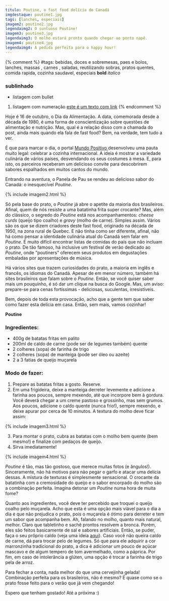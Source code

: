 ```yaml
---
titulo: Poutine, o fast food delícia do Canadá
imgdestaque: poutine1.jpg
tags: [lanches, especiais]
imagem2: poutine2.jpg
legendaimg2: O suntuoso Poutine!
imagem3: poutine3.jpg
legendaimg3: O molho estará pronto quando chegar ao ponto napê. 
imagem4: poutine4.jpg
legendaimg4: A pedida perfeita para o happy hour!
---
```

{% comment %}
#tags: bebidas, doces e sobremesas, paes e bolos, lanches, massas , carnes , saladas, reutilizando sobras, pratos quentes, comida rapida, cozinha saudavel, especiais
**bold**
*italico*
### sublinhado
* listagem com bullet
1. listagem com numeração
[este é um texto com link](https://www.enderecodolink.com)
{% endcomment %}

Hoje é 16 de outubro, o Dia da Alimentação. A data, comemorada desde a década de 1980, é uma forma de conscientização sobre questões de alimentação e nutrição. Mas, qual é a relação disso com a chamada do post, ainda mais quando ela fala de fast food? Bem, na verdade, tem tudo a ver. 

É que para marcar o dia, o portal [Mundo Positivo ](http://www.mundopositivo.com.br/) desenvolveu uma pauta muito legal: celebrar a cozinha internacional. A ideia é mostrar a variedade culinária de vários países, desvendando os seus costumes à mesa. E, para isto, os parceiros receberam um delicioso convite para descobrirem sabores espalhados em muitos cantos do mundo. 

Entrando na aventura, o Panela de Pau se rendeu ao delicioso sabor do Canadá: o inesquecível *Poutine*. 

{% include imagem2.html %}

Só pela base do prato, o *Poutine* já abre o apetite da maioria dos brasileiros. Afinal, quem de nós resiste a uma batatinha frita super crocante? Mas, além do clássico, o segredo do *Poutine* está nos acompanhamentos: *cheese curds* (queijo tipo coalho) e *gravy* (molho de carne). Simples assim. Vários são os que se dizem criadores deste fast food, originado na década de 1950, na zona rural de Quebec. E não tinha como ser diferente, afinal, não há como pensar a identidade culinária atual do Canadá sem falar em *Poutine*. É muito difícil encontrar listas de comidas do país que não incluam o prato. De tão famoso, há inclusive um festival de verão dedicado ao *Poutine*, onde "poutiners" oferecem seus produtos em degustações embaladas por apresentações de música.

Há vários sites que trazem curiosidades do prato, a maioria em inglês e francês, os idiomas do Canadá. Apesar de em menor número, também há sites brasileiros que falam sobre o *Poutine*. Então, se você quiser saber mais um pouquinho, é só dar um clique na busca do Google. Mas, um aviso: prepare-se para cenas fortíssimas - deliciosas, suculentas, irresistíveis.

Bem, depois de toda esta provocação, acho que a gente tem que saber como fazer esta delícia em casa. Então, sem mais, vamos cozinhar!

**Poutine**

### Ingredientes:

* 400g de batatas fritas em palito
* 200ml de caldo de carne (pode ser de legumes também) quente
* 2 colheres (sopa) de farinha de trigo
* 2 colheres (sopa) de manteiga (pode ser óleo ou azeite)
* 2 a 3 fatias de queijo muçarela

### Modo de fazer:

1. Prepare as batatas fritas a gosto. Reserve. 
2. Em uma frigideira, deixe a manteiga derreter levemente e adicione a farinha aos poucos, sempre mexendo, até que incorpore bem à gordura. Você deverá chegar a um creme pastoso e grossinho, mas sem grumos. Aos poucos, adicione o caldo quente (nunca frio!), sempre mexendo, e deixe apurar por cerca de 10 minutos. A textura do molho deve ficar assim:

{% include imagem3.html %}

3. Para montar o prato, cubra as batatas com o molho bem quente (bem mesmo!) e finalize com pedaços de queijo. 
4. Sirva imediatamente!

{% include imagem4.html %}

*Poutine* é tão, mas tão gostoso, que merece muitas fotos (e ângulos!). Sinceramente, não há motivos para não pegar o garfo e atacar uma delícia dessas. A mistura de texturas é simplesmente sensacional. O crocante da batatinha com a cremosidade do queijo e o sabor encorpado do molho são a combinação perfeita. Imagina detonar um *Poutine* numa hora de muita fome?

Quanto aos ingredientes, você deve ter percebido que troquei o queijo coalho pelo muçarela. Acho que esta é uma opção mais viável para o dia a dia e que não prejudica o prato, pois o muçarela é ótimo para derreter e tem um sabor que acompanha bem. Ah, falando no molho, quanto mais natural, melhor. Claro que tabletinho e sachê prontos resolvem a bronca. Porém, eles são feitos basicamente de sal e sabores artificiais. Então, se puder, faça o seu próprio caldo (veja uma ideia [aqui](https://paneladepau.github.io/paneladepau-jekyll-blog/caldo-de-legumes-caseiro)). Caso você não queira caldo de carne, dá para trocar pelo de legumes. Só que para ele adquirir a cor marronzinha tradicional do prato, a dica é adicionar um pouco de açúcar mascavo e de algum tempero de tom avermelhado, como a páprica. Por fim, em caso de intolerância a glúten, uma opção é trocar a farinha de trigo pela de arroz. 

Para fechar a conta, nada melhor do que uma cervejinha gelada! Combinação perfeita para os brasileiros, não é mesmo? É quase como se o prato fosse feito para o verão que já vem chegando!

Espero que tenham gostado! 
Até a próxima :)